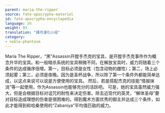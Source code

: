 ```yaml
---
parent: maria-the-ripper
source: fate-apocrypha-material
id: fate-apocrypha-encyclopedia
language: zh
weight: 93
translation: "譯月漢化小组"
category:
- noble-phantasm
---
```


Maria The Ripper，“黑”Assassin开膛手杰克的宝具，是开膛手杰克事件作为概念升华的宝具。和一般暗杀系统的宝具稍微不同，在解放宝具时，威力将随着三个条件的达成循序倍增。第一，目标必须是女性（包含动物的雌性）；第二，场上必须起雾；第三，必须是夜晚。因为是圣杯战争，所以除了第一个条件外都能简单达成，以这点来说可以说是方便使用的宝具。
然后，若是搭配杰克的技能“情报抹消”等一起使用，作为Assassin也能够充分的活跃吧。
可是，她的宝具虽然威力强大，但是会根据目标对诅咒的耐性来决定伤害。除去近现代的英灵，“解体圣母”要对目标造成理想的伤害是很困难的。得到魔术方面优秀的御主并达成三个条件，如此才能得到和哈桑使用的“Zabaniya”平均值匹敌的威力。

